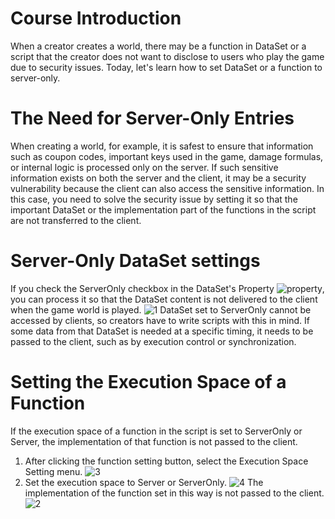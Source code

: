 # Course Introduction
When a creator creates a world, there may be a function in DataSet or a script that the creator does not want to disclose to users who play the game due to security issues. Today, let's learn how to set DataSet or a function to server-only.

# The Need for Server-Only Entries
When creating a world, for example, it is safest to ensure that information such as coupon codes, important keys used in the game, damage formulas, or internal logic is processed only on the server. If such sensitive information exists on both the server and the client, it may be a security vulnerability because the client can also access the sensitive information. In this case, you need to solve the security issue by setting it so that the important DataSet or the implementation part of the functions in the script are not transferred to the client.

# Server-Only DataSet settings
If you check the ServerOnly checkbox in the DataSet's Property ![property](https://mod-file.dn.nexoncdn.co.kr/storage/icons/tab/icon_inspector.png "property"), you can process it so that the DataSet content is not delivered to the client when the game world is played.
![1](https://mod-file.dn.nexoncdn.co.kr/bbs/1661169318239863cf967cd4a46d3b1467ddcf4659ddc.png "1")
DataSet set to ServerOnly cannot be accessed by clients, so creators have to write scripts with this in mind. If some data from that DataSet is needed at a specific timing, it needs to be passed to the client, such as by execution control or synchronization.

# Setting the Execution Space of a Function
If the execution space of a function in the script is set to ServerOnly or Server, the implementation of that function is not passed to the client.
1. After clicking the function setting button, select the Execution Space Setting menu.
    ![3](https://mod-file.dn.nexoncdn.co.kr/bbs/1661216740609c9bbe61a337e4b62ba90e21ab21e65e2.png "3")
2. Set the execution space to Server or ServerOnly.
    ![4](https://mod-file.dn.nexoncdn.co.kr/bbs/1727152502360be98b8648a034dcfb8a09a5a5855ba30.png "4")
    The implementation of the function set in this way is not passed to the client.
    ![2](https://mod-file.dn.nexoncdn.co.kr/bbs/166117015841552bb10e2fffd476b82770fe72c0a5787.png "2")